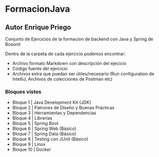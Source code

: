 # FormacionJava

## Autor Enrique Priego

Conjunto de Ejercicios de la formacion de backend con Java y Spring de Bosonit

Dentro de la carpeta de cada ejercicio podemos encontrar:

- Archivo formato Markdown con descripción del ejecicio
- Código fuente del ejercicio
- Archivos extra que puedan ser útiles/necesario (Run configuration de IntelliJ, Archivos de colecciones de Postman etc) 

### Bloques vistos
- Bloque 1 | Java Development Kit (JDK)
- Bloque 2 | Patrones de Diseño y Buenas Prácticas
- Bloque 3 | Herramientas y Dependencias
- Bloque 4 | Librerías
- Bloque 5 | Spring Boot
- Bloque 6 | Spring Web (Básico)
- Bloque 7 | Spring Data (Básico)
- Bloque 8 | Testing con JUnit (Básico)
- Bloque 9 | Linux
- Bloque 10 | Docker